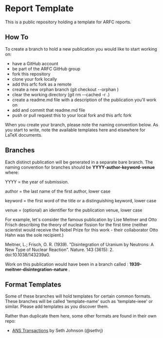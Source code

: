 Report Template
===============

This is a public repository holding a template for ARFC reports.

How To
-------

To create a branch to hold a new publication you would like to start working 
on:

- have a GitHub account 
- be part of the ARFC GitHub group
- fork this repository
- clone your fork locally
- add this arfc fork as a remote
- create a new orphan branch (git checkout --orphan <branchname>)
- clear the working directory (git rm --cached -r .)
- create a readme.md file with a description of the publication you'll work on
- add and commit that readme.md file
- push or pull request this to your local fork and this arfc fork

When you create your branch, please note the naming convention below. As you 
start to write, note the available templates here and elsewhere for LaTeX 
documents.

Branches
--------

Each distinct publication will be generated in a separate bare branch. The 
naming convention for branches should be **YYYY-author-keyword-venue** where:

YYYY = the year of submission. 

author = the last name of the first author, lower case

keyword = the first word of the title or a distinguishing keyword, lower case

venue = (optional) an identifier for the publication venue, lower case


For example, let's consider the famous publication by Lise Meitner and Otto Frisch describing the theory of nuclear fission for the first time (neither scientist would receive the Nobel Prize for this work - their collaborator Otto Hahn was the sole recipient.)  

Meitner, L.; Frisch, O. R. (1939). "Disintegration of Uranium by Neutrons: A New Type of Nuclear Reaction". Nature. 143 (3615): 2. doi:10.1038/143239a0.

Work on this publication would have been in a branch called : **1939-meitner-disintegration-nature** .


Format Templates
----------------
Some of these branches will hold templates for certain common formats. These 
branches will be called 'template-name' such as 'template-ieee' or similar. 
Please add templates as you discover them.

Rather than duplicate them here, some other formats are found in their
own repo:

* [ANS Transactions](https://github.com/sethrj/anstrans) by Seth Johnson (@sethrj)
